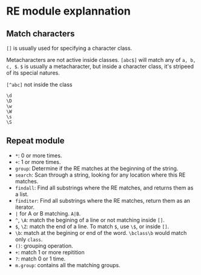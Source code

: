 # RE module explannation
## Match characters
`[]` is usually used for specifying a character class.


Metacharacters are not active inside classes. `[abc$]` will match any of `a, b, c, $`. `$` is usually a metacharacter, but inside a character class, it's stripeed of its special natures.

`[^abc]` not inside the class

```
\d
\D
\w
\W
\s
\S
```
## Repeat module
* `*`: 0 or more times.
* `+`: 1 or more times.
* `group`: Determine if the RE matches at the beginning of the string.
* `search`: Scan through a string, looking for any location where this RE matches.
* `findall`: Find all substrings where the RE matches, and returns them as a list.
* `finditer`: Find all substrings where the RE matches, return them as an iterator.
* `|` for A or B matching. `A|B`.
* `^`, `\A`: match the begining of a line or not matching inside `[]`.
* `$`, `\Z`: match the end of a line. To match `$`, use `\$`, or inside `[]`.
* `\b`: match at the begining or end of the word. `\bclass\b` would match only `class`.
* `()`: grouping operation.
* `+`: match 1 or more repitition
* `?`: match 0 or 1 time.
* `m.group`: contains all the matching groups.
